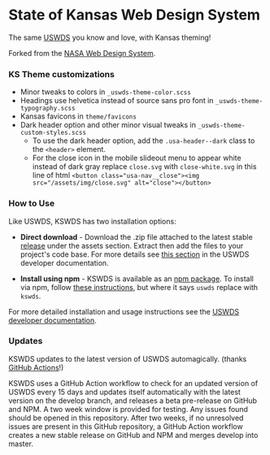 # State of Kansas Web Design System

The same [USWDS](https://designsystem.digital.gov/) you know and love, with Kansas theming!

Forked from the [NASA Web Design System](https://github.com/bruffridge/nasawds).

### KS Theme customizations

* Minor tweaks to colors in `_uswds-theme-color.scss`
* Headings use helvetica instead of source sans pro font in `_uswds-theme-typography.scss`
* Kansas favicons in `theme/favicons`
* Dark header option and other minor visual tweaks in `_uswds-theme-custom-styles.scss`
  * To use the dark header option, add the `.usa-header--dark` class to the `<header>` element.
  * For the close icon in the mobile slideout menu to appear white instead of dark gray replace `close.svg` with `close-white.svg` in this line of html `<button class="usa-nav__close"><img src="/assets/img/close.svg" alt="close"></button>`

### How to Use

Like USWDS, KSWDS has two installation options: 

* **Direct download** - Download the .zip file attached to the latest stable [release](https://github.com/state-of-kansas/kswds/releases) under the assets section. Extract then add the files to your project's code base. For more details see [this section](https://designsystem.digital.gov/documentation/developers/#download) in the USWDS developer documentation.

* **Install using npm** - KSWDS is available as an [npm package](https://www.npmjs.com/package/kswds). To install via npm, follow [these instructions](https://designsystem.digital.gov/documentation/developers/#install-using-npm), but where it says `uswds` replace with `kswds`.

For more detailed installation and usage instructions see the [USWDS developer documentation](https://designsystem.digital.gov/documentation/developers).

### Updates

KSWDS updates to the latest version of USWDS automagically. (thanks [GitHub Actions](https://github.com/features/actions)!)

KSWDS uses a GitHub Action workflow to check for an updated version of USWDS every 15 days and updates itself automatically with the latest version on the develop branch, and releases a beta pre-release on GitHub and NPM. A two week window is provided for testing. Any issues found should be opened in this repository. After two weeks, if no unresolved issues are present in this GitHub repository, a GitHub Action workflow creates a new stable release on GitHub and NPM and merges develop into master.

